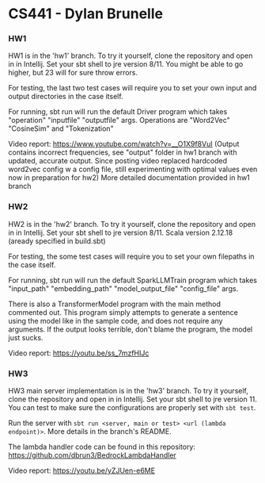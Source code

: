 # CS441 - Dylan Brunelle

### HW1
HW1 is in the 'hw1' branch. To try it yourself, clone the repository and open in in Intellij. Set your sbt shell to jre version 8/11.
You might be able to go higher, but 23 will for sure throw errors. 

For testing, the last two test cases will require you to set your own input and output directories in the case itself.

For running, sbt run will run the default Driver program which takes "operation" "inputfile" "outputfile" args. Operations are "Word2Vec" "CosineSim" and "Tokenization"

Video report: https://www.youtube.com/watch?v=__O1X9f8VuI (Output contains incorrect frequencies, see "output" folder in hw1 branch with updated, accurate output. Since posting video replaced hardcoded word2vec config w a config file, still experimenting with optimal values even now in preparation for hw2) More detailed documentation provided in hw1 branch

### HW2
HW2 is in the 'hw2' branch. To try it yourself, clone the repository and open in in Intellij. Set your sbt shell to jre version 8/11. Scala version 2.12.18 (aready specified in build.sbt)

For testing, the some test cases will require you to set your own filepaths in the case itself.

For running, sbt run will run the default SparkLLMTrain program which takes "input_path" "embedding_path" "model_output_file" "config_file" args.

There is also a TransformerModel program with the main method commented out. This program simply attempts to generate a sentence using the model like in the sample code, and
does not require any arguments. If the output looks terrible, don't blame the program, the model just sucks.

Video report: https://youtu.be/ss_7mzfHIJc

### HW3
HW3 main server implementation is in the 'hw3' branch. To try it yourself, clone the repository and open in in Intellij. Set your sbt shell to jre version 11.
You can test to make sure the configurations are properly set with `sbt test`.

Run the server with `sbt run <server, main or test> <url (lambda endpoint)>`. More details in the branch's README.

The lambda handler code can be found in this repository: https://github.com/dbrun3/BedrockLambdaHandler

Video report: https://youtu.be/yZJUen-e6ME
